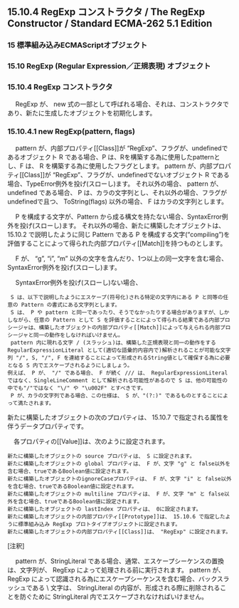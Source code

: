 15.10.4 RegExp コンストラクタ / The RegExp Constructor / Standard ECMA-262 5.1 Edition
--------------------------------------------------------------------------------------

### 15 標準組み込みECMAScriptオブジェクト

### 15.10 RegExp (Regular Expression／正規表現) オブジェクト

### 15.10.4 RegExp コンストラクタ

　 RegExp が、 new 式の一部として呼ばれる場合、それは、コンストラクタであり、新たに生成したオブジェクトを初期化します。

### 15.10.4.1 new RegExp(pattern, flags)

　 pattern が、内部プロパティ[[Class]]が “RegExp”、フラグが、undefinedであるオブジェクト R である場合、P は、Rを構築する為に使用したpatternとし、F は、 R を構築する為に使用したフラグとします。 pattern が、内部プロパティ[[Class]]が “RegExp”、フラグが、undefinedでないオブジェクト R である場合、TypeError例外を投げ(スローし)ます。 それ以外の場合、 pattern が、 undefined である場合、 P は、カラの文字列とし、それ以外の場合、フラグがundefinedで且つ、 ToString(flags) 以外の場合、 F はカラの文字列とします。

　 P を構成する文字が、Pattern から成る構文を持たない場合、SyntaxError例外を投げ(スローし)ます。 それ以外の場合、新たに構築したオブジェクトは、15.10.2 で説明したように同じ Pattern である P を構成する文字(“compiling”)を評価することによって得られた内部プロパティ[[Match]]を持つものとします。

　 F が、 “g”, “i”, “m” 以外の文字を含んだり、1つ以上の同一文字を含む場合、SyntaxError例外を投げ(スローし)ます。

　 SyntaxError例外を投げ(スローし)ない場合、

     S は、以下で説明したようにエスケープ(符号化)される特定の文字内にある P と同等の任意の Pattern の書式にある文字列とします。
     S は、 P や pattern と同一であったり、そうでなかったりする場合がありますが、しかしながら、任意の Pattern として S を評価することによって得られる結果である内部プロシージャは、構築したオブジェクトの内部プロパティ[[Match]]によって与えられる内部プロシージャと同一の動作をしなければいけません。
     pattern 内に現れる文字 / (スラッシュ)は、構築した正規表現と同一の動作をする RegularExpressionLiteral として(適切な語彙的内容内で)解析されることが可能な文字列 "/", S, "/", F を連結することによって形成されるString値として確保する為に必要となる S 内でエスケープされるようにしましょう。
    例えば、 P が、 "/" である場合、 F が続く /// は、 RegularExpressionLiteral ではなく、SingleLineComment として解析される可能性があるので S は、他の可能性の中でも"/"ではなく "\/" や "\u002F" とすべきです。
     P が、カラの文字列である場合、この仕様は、 S が、"(?:)" であるものとすることによって満たされます。

新たに構築したオブジェクトの次のプロパティは、 15.10.7 で指定される属性を伴うデータプロパティです。

　各プロパティの[[Value]]は、次のように設定されます。

    新たに構築したオブジェクトの source プロパティは、 S に設定されます。
    新たに構築したオブジェクトの global プロパティは、 F が、文字 "g" と false以外を含む場合、trueであるBoolean値に設定されます。
    新たに構築したオブジェクトのignoreCaseプロパティは、 F が、文字 "i" と false以外を含む場合、trueであるBoolean値に設定されます。
    新たに構築したオブジェクトの multiline プロパティは、 F が、文字 "m" と false以外を含む場合、trueであるBoolean値に設定されます。
    新たに構築したオブジェクトの lastIndex プロパティは、 0に設定されます。
    新たに構築したオブジェクトの内部プロパティ[[Prototype]]は、 15.10.6 で指定したように標準組み込み RegExp プロトタイプオブジェクトに設定されます。
    新たに構築したオブジェクトの内部プロパティ[[Class]]は、 "RegExp" に設定されます。

[注釈]

　 pattern が、StringLiteral である場合、通常、エスケープシーケンスの置換は、文字列が、 RegExp によって処理される前に実行されます。 pattern が、 RegExp によって認識される為にエスケープシーケンスを含む場合、バックスラッシュである \\ 文字は、 StringLiteral の内容が、形成される際に削除されることを防ぐために StringLiteral 内でエスケープされなければいけません。
